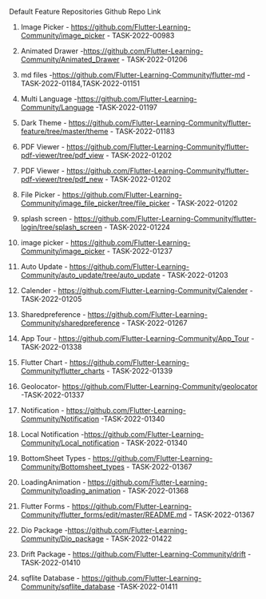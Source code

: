 Default Feature Repositories Github Repo Link

1. Image Picker - https://github.com/Flutter-Learning-Community/image_picker - TASK-2022-00983

2. Animated Drawer -https://github.com/Flutter-Learning-Community/Animated_Drawer - TASK-2022-01206

3. md files -https://github.com/Flutter-Learning-Community/flutter-md -TASK-2022-01184,TASK-2022-01151

4. Multi Language -https://github.com/Flutter-Learning-Community/Language -TASK-2022-01197

5. Dark Theme - https://github.com/Flutter-Learning-Community/flutter-feature/tree/master/theme - TASK-2022-01183

6. PDF Viewer - https://github.com/Flutter-Learning-Community/flutter-pdf-viewer/tree/pdf_view - TASK-2022-01202

7. PDF Viewer - https://github.com/Flutter-Learning-Community/flutter-pdf-viewer/tree/pdf_new - TASK-2022-01202

8. File Picker - https://github.com/Flutter-Learning-Community/image_file_picker/tree/file_picker - TASK-2022-01202

9. splash screen - https://github.com/Flutter-Learning-Community/flutter-login/tree/splash_screen   -  TASK-2022-01224

10. image picker - https://github.com/Flutter-Learning-Community/image_picker -  TASK-2022-01237

11. Auto Update - https://github.com/Flutter-Learning-Community/auto_update/tree/auto_update - TASK-2022-01203

12. Calender - https://github.com/Flutter-Learning-Community/Calender - TASK-2022-01205 

13. Sharedpreference -  https://github.com/Flutter-Learning-Community/sharedpreference - TASK-2022-01267

14. App Tour  - https://github.com/Flutter-Learning-Community/App_Tour - TASK-2022-01338
  
15. Flutter Chart  - https://github.com/Flutter-Learning-Community/flutter_charts  -  TASK-2022-01339

16. Geolocator- https://github.com/Flutter-Learning-Community/geolocator -TASK-2022-01337


17. Notification - https://github.com/Flutter-Learning-Community/Notification -TASK-2022-01340

18. Local Notification -https://github.com/Flutter-Learning-Community/Local_notification - TASK-2022-01340

19. BottomSheet Types - https://github.com/Flutter-Learning-Community/Bottomsheet_types - TASK-2022-01367

20. LoadingAnimation - https://github.com/Flutter-Learning-Community/loading_animation - TASK-2022-01368

21. Flutter Forms - https://github.com/Flutter-Learning-Community/flutter_forms/edit/master/README.md -  TASK-2022-01367

22. Dio Package -https://github.com/Flutter-Learning-Community/Dio_package - TASK-2022-01422

23. Drift Package - https://github.com/Flutter-Learning-Community/drift -TASK-2022-01410

25. sqflite Database - https://github.com/Flutter-Learning-Community/sqflite_database -TASK-2022-01411


